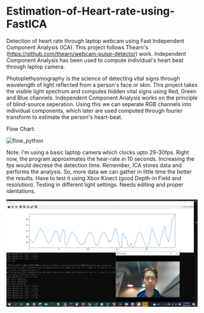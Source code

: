 # Estimation-of-Heart-rate-using-FastICA
Detection of heart rate through laptop webcam using Fast Independent Component Analysis (ICA). This project follows Thearn's (https://github.com/thearn/webcam-pulse-detector) work. Independent Component Analysis has been used to compute individual's heart beat through laptop camera. 

Photoplethysmography is the science of detecting vital signs through wavelength of light reflected from a person's face or skin. This project takes the visible light spectrum and computes hidden vital signs using Red, Green and Blue channels. Independent Component Analysis works on the principle of blind-source seperation. Using this we can seperate RGB channels into individual components, which later are used computed through fourier transform to estimate the person's heart-beat.

Flow Chart:

![flow_python](https://user-images.githubusercontent.com/39982386/47692115-b153d600-dbc2-11e8-9ecf-f380c70dfcb6.PNG)

Note: I'm using a basic laptop camera which clocks upto 29-30fps. Right now, the program approximates the hear-rate in 10 seconds. Increasing the fps would decrese the detection time. Remember, ICA stores data and performs the analysis. So, more data we can gather in little time the better the results. Have to test it using Xbox Kinect (good Depth-in Field and resolution). Testing in different light settings. Needs editing and proper identations.

![](rppg_ICA.PNG)
